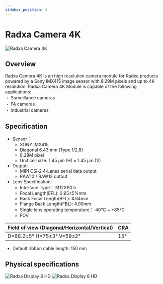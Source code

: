 ```yaml
---
sidebar_position: 4
---
```


# Radxa Camera 4K

![Radxa Camera 4K](/img/accessories/camera-4k.webp)

## Overview

Radxa Camera 4K is an high resolution camera module for Radxa products powered by a Sony IMX415 image sensor with 8.29M pixels and up to 4K resolution. Radxa Camera 4K Module is capable of the following applications:  
・ Surveillance cameras  
・ FA cameras  
・ Industrial cameras

## Specification

- Sensor：
  - SONY IMX415
  - Diagonal 6.43 mm (Type 1/2.8)
  - 8.29M pixel
  - Unit cell size: 1.45 µm (H) × 1.45 µm (V)
- Output:
  - MIPI CSI‑2 4‑Lanes serial data output
  - RAW10 / RAW12 output
- Lens Specification:
  - Interface Type： M12XP0.5
  - Focal Length(EFL): 2.95±5%mm
  - Back Focal Length(BFL): 4.64mm
  - Flange Back Length(FBL): 4.00mm
  - Single lens operating temperature：‑40°C ~ +85°C
  - FOV

| Field of view (Diagonal/Horizontal/Vertical) | CRA |
| -------------------------------------------- | --- |
| D=88.2±5° H=75±3° V=59±2°                    | 15° |

- Default ribbon cable length: 150 mm

## Physical specifications

![Radxa Display 8 HD](/img/accessories/camera-4k-spec-1.webp)
![Radxa Display 8 HD](/img/accessories/camera-4k-spec-2.webp)
